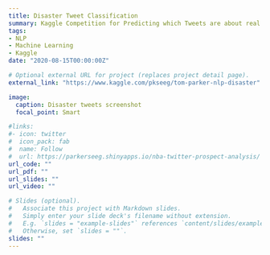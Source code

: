 ```yaml
---
title: Disaster Tweet Classification
summary: Kaggle Competition for Predicting which Tweets are about real disasters and which ones are not
tags:
- NLP
- Machine Learning
- Kaggle
date: "2020-08-15T00:00:00Z"

# Optional external URL for project (replaces project detail page).
external_link: "https://www.kaggle.com/pkseeg/tom-parker-nlp-disaster"

image:
  caption: Disaster tweets screenshot
  focal_point: Smart

#links:
#- icon: twitter
#  icon_pack: fab
#  name: Follow
#  url: https://parkerseeg.shinyapps.io/nba-twitter-prospect-analysis/
url_code: ""
url_pdf: ""
url_slides: ""
url_video: ""

# Slides (optional).
#   Associate this project with Markdown slides.
#   Simply enter your slide deck's filename without extension.
#   E.g. `slides = "example-slides"` references `content/slides/example-slides.md`.
#   Otherwise, set `slides = ""`.
slides: ""
---
```

